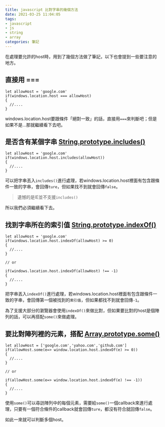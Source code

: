 ```yaml
---
title: javascript 比對字串的幾個方法
date: 2021-03-25 11:04:05
tags:
- javascript
- js
- string
- array
categories: 筆記
---
```


在處理要允許的host時，用到了幾個方法做了筆記，以下也會提到一些要注意的地方。

## 直接用 ===
```javascript=
let allowHost = 'google.com'
if(windows.location.host === allowHost)
{
  //....
}
```
windows.location.host要跟條件「絕對一致」的話，直接用`===`來判斷吧；但是如果不是...那就繼續看下去吧。

<!-- more -->

## 是否含有某個字串 [String.prototype.includes()](https://developer.mozilla.org/en-US/docs/Web/JavaScript/Reference/Global_Objects/String/includes)
```javascript=
let allowHost = 'google.com'
if(windows.location.host.includes(allowHost))
{
  //....
}
```
可以把字串丟入`includes()`進行處理，若windows.location.host裡面有包含跟條件一致的字串，會回傳`ture`，但如果找不到就會回傳`false`。


> 遺憾的是IE並不支援`includes()`

所以我們必須繼續看下去。

## 找到字串所在的索引值 [String.prototype.indexOf()](https://developer.mozilla.org/en-US/docs/Web/JavaScript/Reference/Global_Objects/String/indexOf)
```javascript=
let allowHost = 'google.com'
if(windows.location.host.indexOf(allowHost) >= 0)
{
  //....
}

// or

if(windows.location.host.indexOf(allowHost) !== -1)
{
  //....
}
```
把字串丟入`indexOf()`進行處理，若windows.location.host裡面有包含跟條件一致的字串，會回傳第一個被找到的`索引值`，但如果都找不到就會回傳`-1`。

為了支援大部分的瀏覽器會使用`indexOf()`來做比對，但如果要比對的host是個陣列的話，可以再搭配`some()`來做處理。

## 要比對陣列裡的元素，搭配 [Array.prototype.some()](https://developer.mozilla.org/en-US/docs/Web/JavaScript/Reference/Global_Objects/Array/some)
```javascript=
let allowHost = ['google.com','yahoo.com','github.com']
if(allowHost.some(e=> window.location.host.indexOf(e) >= 0))
{
  //....
}

// or

if(allowHost.some(e=> window.location.host.indexOf(e) !== -1))
{
  //....
}
```
使用`some()`可以尋訪陣列中的每個元素，需要給`some()`一個callback來進行處理，只要有一個符合條件的callback就會回傳`ture`，都沒有符合就回傳`false`。

如此一來就可以判斷多個host。

